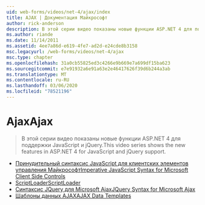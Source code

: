 ```yaml
---
uid: web-forms/videos/net-4/ajax/index
title: AJAX | Документация Майкрософт
author: rick-anderson
description: В этой серии видео показаны новые функции ASP.NET 4 для поддержки JavaScript и jQuery.
ms.author: riande
ms.date: 11/14/2011
ms.assetid: 4ee7a86d-e619-4fe7-ad2d-e24cde8b3158
msc.legacyurl: /web-forms/videos/net-4/ajax
msc.type: chapter
ms.openlocfilehash: 31a0cb55825ed3c4266e9b669e7a699df15ba623
ms.sourcegitcommit: e7e91932a6e91a63e2e46417626f39d6b244a3ab
ms.translationtype: MT
ms.contentlocale: ru-RU
ms.lasthandoff: 03/06/2020
ms.locfileid: "78521196"
---
```

# <a name="ajax"></a><span data-ttu-id="fe7ab-103">Ajax</span><span class="sxs-lookup"><span data-stu-id="fe7ab-103">Ajax</span></span>

> <span data-ttu-id="fe7ab-104">В этой серии видео показаны новые функции ASP.NET 4 для поддержки JavaScript и jQuery.</span><span class="sxs-lookup"><span data-stu-id="fe7ab-104">This video series shows the new features in ASP.NET 4 for JavaScript and jQuery support.</span></span>

- [<span data-ttu-id="fe7ab-105">Принудительный синтаксис JavaScript для клиентских элементов управления Майкрософт</span><span class="sxs-lookup"><span data-stu-id="fe7ab-105">Imperative JavaScript Syntax for Microsoft Client Side Controls</span></span>](aspnet-4-quick-hit-imperative-javascript-syntax-for-microsoft-client-side-controls.md)
- [<span data-ttu-id="fe7ab-106">ScriptLoader</span><span class="sxs-lookup"><span data-stu-id="fe7ab-106">ScriptLoader</span></span>](aspnet-4-quick-hit-the-scriptloader.md)
- [<span data-ttu-id="fe7ab-107">Синтаксис JQuery для Microsoft Ajax</span><span class="sxs-lookup"><span data-stu-id="fe7ab-107">JQuery Syntax for Microsoft Ajax</span></span>](aspnet-4-quick-hit-jquery-syntax-for-microsoft-ajax.md)
- [<span data-ttu-id="fe7ab-108">Шаблоны данных AJAX</span><span class="sxs-lookup"><span data-stu-id="fe7ab-108">AJAX Data Templates</span></span>](aspnet-4-quick-hit-ajax-data-templates.md)

